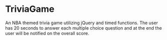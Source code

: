 # TriviaGame
An NBA themed trivia game utilizing jQuery and timed functions. The user has 20 seconds to answer each multiple choice question and at the end the user will be notified on the overall score.
